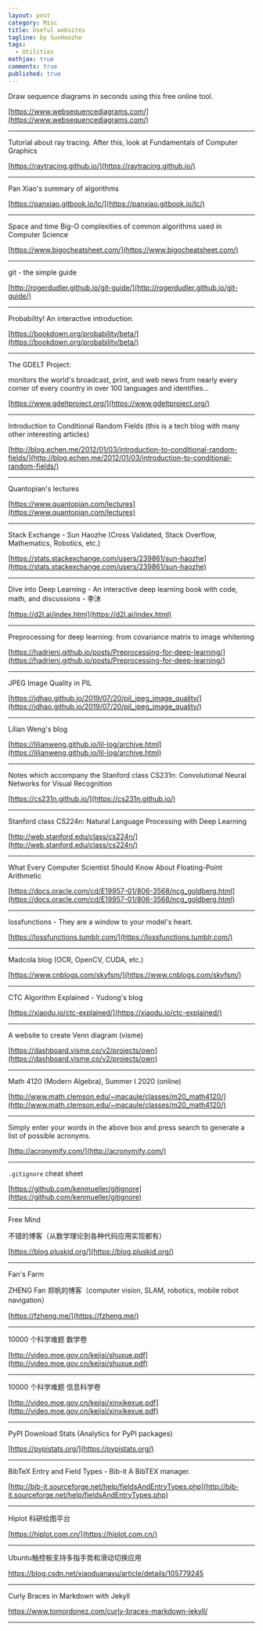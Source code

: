 ```yaml
---
layout: post
category: Misc
title: Useful websites
tagline: by SunHaozhe
tags: 
  - Utilities
mathjax: true
comments: true
published: true
---
```


Draw sequence diagrams in seconds using this free online tool.

[https://www.websequencediagrams.com/](https://www.websequencediagrams.com/)



**************************************************************************************************

Tutorial about ray tracing. After this, look at Fundamentals of Computer Graphics

[https://raytracing.github.io/](https://raytracing.github.io/)

**************************************************************************************************


Pan Xiao's summary of algorithms

[https://panxiao.gitbook.io/lc/](https://panxiao.gitbook.io/lc/)

**************************************************************************************************


Space and time Big-O complexities of common algorithms used in Computer Science

[https://www.bigocheatsheet.com/](https://www.bigocheatsheet.com/)

**************************************************************************************************


git - the simple guide

[http://rogerdudler.github.io/git-guide/](http://rogerdudler.github.io/git-guide/)



**************************************************************************************************



Probability! An interactive introduction.

[https://bookdown.org/probability/beta/](https://bookdown.org/probability/beta/)



**************************************************************************************************


The GDELT Project:

monitors the world's broadcast, print, and web news from nearly every corner of every country in over 100 languages and identifies...

[https://www.gdeltproject.org/](https://www.gdeltproject.org/)







**************************************************************************************************


Introduction to Conditional Random Fields (this is a tech blog with many other interesting articles)

[http://blog.echen.me/2012/01/03/introduction-to-conditional-random-fields/](http://blog.echen.me/2012/01/03/introduction-to-conditional-random-fields/)



**************************************************************************************************


Quantopian's lectures

[https://www.quantopian.com/lectures](https://www.quantopian.com/lectures)



**************************************************************************************************



Stack Exchange - Sun Haozhe (Cross Validated, Stack Overflow, Mathematics, Robotics, etc.)

[https://stats.stackexchange.com/users/239861/sun-haozhe](https://stats.stackexchange.com/users/239861/sun-haozhe)



**************************************************************************************************


Dive into Deep Learning - An interactive deep learning book with code, math, and discussions - 李沐 

[https://d2l.ai/index.html](https://d2l.ai/index.html)


**************************************************************************************************



Preprocessing for deep learning: from covariance matrix to image whitening 

[https://hadrienj.github.io/posts/Preprocessing-for-deep-learning/](https://hadrienj.github.io/posts/Preprocessing-for-deep-learning/)


**************************************************************************************************


JPEG Image Quality in PIL

[https://jdhao.github.io/2019/07/20/pil_jpeg_image_quality/](https://jdhao.github.io/2019/07/20/pil_jpeg_image_quality/)




**************************************************************************************************



Lilian Weng's blog 

[https://lilianweng.github.io/lil-log/archive.html](https://lilianweng.github.io/lil-log/archive.html)




**************************************************************************************************

Notes which accompany the Stanford class CS231n: Convolutional Neural Networks for Visual Recognition

[https://cs231n.github.io/](https://cs231n.github.io/)


**************************************************************************************************

Stanford class CS224n: Natural Language Processing with Deep Learning 

[http://web.stanford.edu/class/cs224n/](http://web.stanford.edu/class/cs224n/)


**************************************************************************************************

What Every Computer Scientist Should Know About Floating-Point Arithmetic


[https://docs.oracle.com/cd/E19957-01/806-3568/ncg_goldberg.html](https://docs.oracle.com/cd/E19957-01/806-3568/ncg_goldberg.html)



**************************************************************************************************

lossfunctions - They are a window to your model's heart.

[https://lossfunctions.tumblr.com/](https://lossfunctions.tumblr.com/)


**************************************************************************************************

Madcola blog (OCR, OpenCV, CUDA, etc.)

[https://www.cnblogs.com/skyfsm/](https://www.cnblogs.com/skyfsm/)


**************************************************************************************************

CTC Algorithm Explained - Yudong's blog 

[https://xiaodu.io/ctc-explained/](https://xiaodu.io/ctc-explained/)

**************************************************************************************************

A website to create Venn diagram (visme)

[https://dashboard.visme.co/v2/projects/own](https://dashboard.visme.co/v2/projects/own)


**************************************************************************************************

Math 4120 (Modern Algebra), Summer I 2020 (online) 

[http://www.math.clemson.edu/~macaule/classes/m20_math4120/](http://www.math.clemson.edu/~macaule/classes/m20_math4120/)


**************************************************************************************************

Simply enter your words in the above box and press search to generate a list of possible acronyms. 

[http://acronymify.com/](http://acronymify.com/)

**************************************************************************************************

`.gitignore` cheat sheet

[https://github.com/kenmueller/gitignore](https://github.com/kenmueller/gitignore)

**************************************************************************************************


Free Mind

不错的博客（从数学理论到各种代码应用实现都有）

[https://blog.pluskid.org/](https://blog.pluskid.org/)


**************************************************************************************************

Fan's Farm

ZHENG Fan 郑帆的博客（computer vision, SLAM, robotics, mobile robot navigation）

[https://fzheng.me/](https://fzheng.me/)

**************************************************************************************************

10000 个科学难题 数学卷 

[http://video.moe.gov.cn/kejisi/shuxue.pdf](http://video.moe.gov.cn/kejisi/shuxue.pdf)


**************************************************************************************************


10000 个科学难题 信息科学卷

[http://video.moe.gov.cn/kejisi/xinxikexue.pdf](http://video.moe.gov.cn/kejisi/xinxikexue.pdf)


**************************************************************************************************


PyPI Download Stats (Analytics for PyPI packages)

[https://pypistats.org/](https://pypistats.org/)


**************************************************************************************************


BibTeX Entry and Field Types - Bib-it A BibTEX manager. 

[http://bib-it.sourceforge.net/help/fieldsAndEntryTypes.php](http://bib-it.sourceforge.net/help/fieldsAndEntryTypes.php)


**************************************************************************************************


Hiplot 科研绘图平台 

[https://hiplot.com.cn/](https://hiplot.com.cn/)




**************************************************************************************************

Ubuntu触控板支持多指手势和滑动切换应用

https://blog.csdn.net/xiaoduanayu/article/details/105779245


**************************************************************************************************

Curly Braces in Markdown with Jekyll



https://www.tomordonez.com/curly-braces-markdown-jekyll/ 


**************************************************************************************************



































